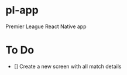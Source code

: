 # pl-app

Premier League React Native app

# To Do

- [] Create a new screen with all match details

